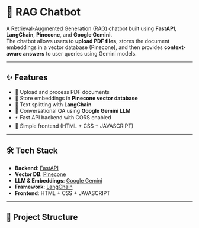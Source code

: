 # 🤖 RAG Chatbot

A Retrieval-Augmented Generation (RAG) chatbot built using **FastAPI**, **LangChain**, **Pinecone**, and **Google Gemini**.  
The chatbot allows users to **upload PDF files**, stores the document embeddings in a vector database (Pinecone), and then provides **context-aware answers** to user queries using Gemini models.

---

## ✨ Features

- 📂 Upload and process PDF documents
- 🔎 Store embeddings in **Pinecone vector database**
- 🧩 Text splitting with **LangChain**
- 🤖 Conversational QA using **Google Gemini LLM**
- ⚡ Fast API backend with CORS enabled
- 🎨 Simple frontend (HTML + CSS + JAVASCRIPT)

---

## 🛠️ Tech Stack

- **Backend**: [FastAPI](https://fastapi.tiangolo.com/)
- **Vector DB**: [Pinecone](https://www.pinecone.io/)
- **LLM & Embeddings**: [Google Gemini](https://ai.google.dev/)
- **Framework**: [LangChain](https://www.langchain.com/)
- **Frontend**: HTML + CSS + JAVASCRIPT

---

## 📂 Project Structure

